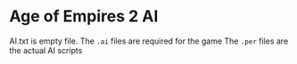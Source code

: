 Age of Empires 2 AI
===================

AI.txt is empty file.
The `.ai` files are required for the game
The `.per` files are the actual AI scripts
